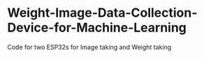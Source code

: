 # Weight-Image-Data-Collection-Device-for-Machine-Learning
Code for two ESP32s for Image taking and Weight taking

